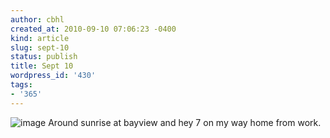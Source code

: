 ```yaml
---
author: cbhl
created_at: 2010-09-10 07:06:23 -0400
kind: article
slug: sept-10
status: publish
title: Sept 10
wordpress_id: '430'
tags:
- '365'
---
```


![image](http://images.azuresky.ca/blog/wp-content/uploads/2010/09/wpid-IMG_20100910_064908.jpg)
Around sunrise at bayview and hey 7 on my way home from work.
